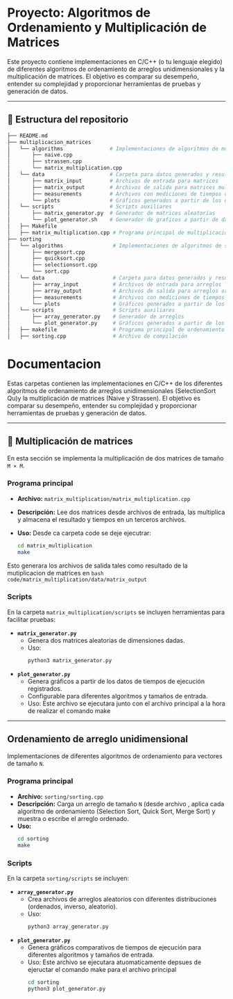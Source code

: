 # Proyecto: Algoritmos de Ordenamiento y Multiplicación de Matrices

Este proyecto contiene implementaciones en C/C++ (o tu lenguaje elegido) de diferentes algoritmos de ordenamiento de arreglos unidimensionales y la multiplicación de matrices. El objetivo es comparar su desempeño, entender su complejidad y proporcionar herramientas de pruebas y generación de datos.

---

## 📁 Estructura del repositorio

```bash
├── README.md                 
├── multiplicacion_matrices      
│   └── algorithms               # Implementaciones de algoritmos de multiplicación
│       ├── naive.cpp            
│       ├── strassen.cpp         
│       └── matrix_multiplication.cpp
│   └── data                     # Carpeta para datos generados y resultados
│       ├── matrix_input         # Archivos de entrada para matrices
│       ├── matrix_output        # Archivos de salida para matrices multiplicadas
│       ├── measurements         # Archivos con mediciones de tiempos de ejecución
│       └── plots                # Gráficos generados a partir de los datos
│   └── scripts                  # Scripts auxiliares
│       ├── matrix_generator.py  # Generador de matrices aleatorias
│       └── plot_generator.sh    # Generador de graficos a partir de datos generados 
│   ├── Makefile                 
│   ├── matrix_multiplication.cpp # Programa principal de multiplicación
├── sorting
│   └── algorithms                # Implementaciones de algoritmos de sorting
│       ├── mergesort.cpp         
│       ├── quicksort.cpp          
│       ├── selectionsort.cpp          
│       └── sort.cpp     
│   └── data                      # Carpeta para datos generados y resultados
│       ├── array_input           # Archivos de entrada para arreglos
│       ├── array_output          # Archivos de salida para arreglos ordenados
│       ├── measurements          # Archivos con mediciones de tiempos de ejecución
│       └── plots                 # Gráficos generados a partir de los datos
│   └── scripts                   # Scripts auxiliares
│       ├── array_generator.py    # Generador de arreglos
│       └── plot_generator.py     # Gráficos generados a partir de los datos
│   ├── makefile                  # Programa principal de ordenamiento
│   ├── sorting.cpp               # Archivo de compilación
```

# Documentacion

Estas carpetas contienen las  implementaciones en C/C++ de los  diferentes algoritmos de ordenamiento de arreglos unidimensionales (SelectionSort Qu)y la multiplicación de matrices (Naive y Strassen). El objetivo es comparar su desempeño, entender su complejidad y proporcionar herramientas de pruebas y generación de datos.


---

## 🔢 Multiplicación de matrices

En esta sección se implementa la multiplicación de dos matrices de tamaño `M × M`.

### Programa principal

- **Archivo:** `matrix_multiplication/matrix_multiplication.cpp`
- **Descripción:** Lee dos matrices desde archivos de entrada, las multiplica y almacena el resultado y tiempos en un terceros archivos.

- **Uso:**
Desde ca carpeta code se deje ejecutrar:

  ```bash
  cd matrix_multiplication
  make
  ```
Esto generara los archivos de salida tales como resultado de la mutiplicacion de matrices en ```bash code/matrix_multiplication/data/matrix_output ```

### Scripts

En la carpeta `matrix_multiplication/scripts` se incluyen herramientas para facilitar pruebas:

- **`matrix_generator.py`**
  - Genera dos matrices aleatorias de dimensiones dadas.
  - Uso:
    ```bash
    python3 matrix_generator.py
    ```
- **`plot_generator.py`**
    - Genera gráficos a partir de los datos de tiempos de ejecución registrados.
    - Configurable para diferentes algoritmos y tamaños de entrada.
    - Uso:
        Este archivo se ejecutara junto con el archivo principal a la hora de realizar el comando make
---

## Ordenamiento de arreglo unidimensional

Implementaciones de diferentes algoritmos de ordenamiento para vectores de tamaño `N`.

### Programa principal

- **Archivo:** `sorting/sorting.cpp`
- **Descripción:** Carga un arreglo de tamaño `N` (desde archivo , aplica cada algoritmo de ordenamiento (Selection Sort, Quick Sort, Merge Sort) y muestra o escribe el arreglo ordenado.
- **Uso:**
  ```bash
  cd sorting
  make
  ```

### Scripts

En la carpeta `sorting/scripts` se incluyen:

- **`array_generator.py`**
  - Crea archivos de arreglos aleatorios con diferentes distribuciones (ordenados, inverso, aleatorio).
  - Uso:
    ```bash
    python3 array_generator.py
    ```
- **`plot_generator.py`**
    - Genera gráficos comparativos de tiempos de ejecución para diferentes algoritmos y tamaños de entrada.
    - Uso:
        Este archivo se ejecutara atuomaticamente depsues de ejeructar el comando make para el archivo principal
        ```bash
        cd sorting
        python3 plot_generator.py
        ```


